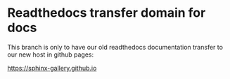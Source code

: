 # Readthedocs transfer domain for docs

This branch is only to have our old readthedocs documentation transfer to
our new host in github pages:

<https://sphinx-gallery.github.io>
